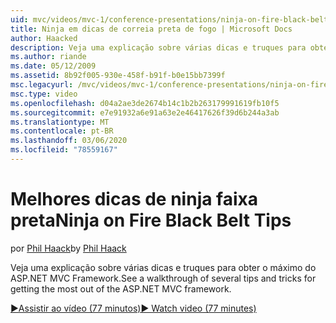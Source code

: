 ```yaml
---
uid: mvc/videos/mvc-1/conference-presentations/ninja-on-fire-black-belt-tips
title: Ninja em dicas de correia preta de fogo | Microsoft Docs
author: Haacked
description: Veja uma explicação sobre várias dicas e truques para obter o máximo do ASP.NET MVC Framework.
ms.author: riande
ms.date: 05/12/2009
ms.assetid: 8b92f005-930e-458f-b91f-b0e15bb7399f
msc.legacyurl: /mvc/videos/mvc-1/conference-presentations/ninja-on-fire-black-belt-tips
msc.type: video
ms.openlocfilehash: d04a2ae3de2674b14c1b2b263179991619fb10f5
ms.sourcegitcommit: e7e91932a6e91a63e2e46417626f39d6b244a3ab
ms.translationtype: MT
ms.contentlocale: pt-BR
ms.lasthandoff: 03/06/2020
ms.locfileid: "78559167"
---
```

# <a name="ninja-on-fire-black-belt-tips"></a><span data-ttu-id="aeb36-103">Melhores dicas de ninja faixa preta</span><span class="sxs-lookup"><span data-stu-id="aeb36-103">Ninja on Fire Black Belt Tips</span></span>

<span data-ttu-id="aeb36-104">por [Phil Haack](https://github.com/Haacked)</span><span class="sxs-lookup"><span data-stu-id="aeb36-104">by [Phil Haack](https://github.com/Haacked)</span></span>

<span data-ttu-id="aeb36-105">Veja uma explicação sobre várias dicas e truques para obter o máximo do ASP.NET MVC Framework.</span><span class="sxs-lookup"><span data-stu-id="aeb36-105">See a walkthrough of several tips and tricks for getting the most out of the ASP.NET MVC framework.</span></span>

[<span data-ttu-id="aeb36-106">&#9654;Assistir ao vídeo (77 minutos)</span><span class="sxs-lookup"><span data-stu-id="aeb36-106">&#9654; Watch video (77 minutes)</span></span>](https://channel9.msdn.com/Blogs/ASP-NET-Site-Videos/ninja-on-fire-black-belt-tips)
